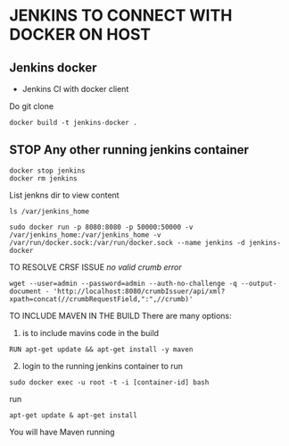 # JENKINS TO CONNECT WITH DOCKER ON HOST

## Jenkins docker
* Jenkins CI with docker client


Do git clone

```
docker build -t jenkins-docker .
```
## STOP Any other running jenkins container
```
docker stop jenkins
docker rm jenkins
```

List jenkns dir to view content
```
ls /var/jenkins_home
```

```
sudo docker run -p 8080:8080 -p 50000:50000 -v /var/jenkins_home:/var/jenkins_home -v /var/run/docker.sock:/var/run/docker.sock --name jenkins -d jenkins-docker
```

TO RESOLVE CRSF ISSUE 
_no valid crumb error_
```
wget --user=admin --password=admin --auth-no-challenge -q --output-document - 'http://localhost:8080/crumbIssuer/api/xml?xpath=concat(//crumbRequestField,":",//crumb)'
```

TO INCLUDE MAVEN IN THE BUILD 
There are many options:

1. is to include mavins code in the build
```
RUN apt-get update && apt-get install -y maven 
```
2. login to the running jenkins container to run
```
sudo docker exec -u root -t -i [container-id] bash
```
run 
```
apt-get update & apt-get install
```
You will have Maven running 
